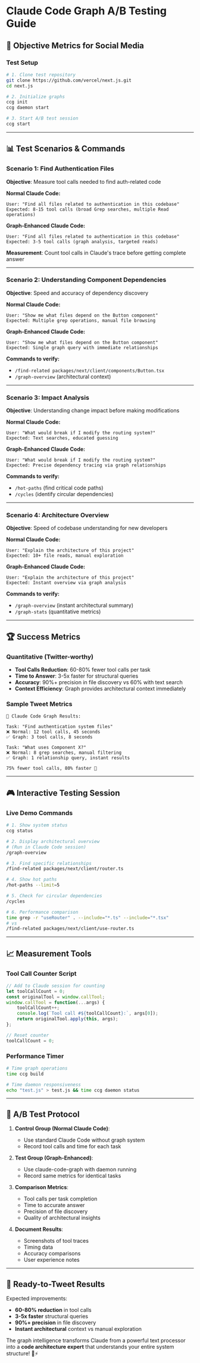 # Claude Code Graph A/B Testing Guide

## 🎯 **Objective Metrics for Social Media**

### Test Setup
```bash
# 1. Clone test repository
git clone https://github.com/vercel/next.js.git
cd next.js

# 2. Initialize graphs  
ccg init
ccg daemon start

# 3. Start A/B test session
ccg start
```

---

## 📊 **Test Scenarios & Commands**

### **Scenario 1: Find Authentication Files**
**Objective**: Measure tool calls needed to find auth-related code

**Normal Claude Code:**
```
User: "Find all files related to authentication in this codebase"
Expected: 8-15 tool calls (broad Grep searches, multiple Read operations)
```

**Graph-Enhanced Claude Code:**
```  
User: "Find all files related to authentication in this codebase"
Expected: 3-5 tool calls (graph analysis, targeted reads)
```

**Measurement**: Count tool calls in Claude's trace before getting complete answer

---

### **Scenario 2: Understanding Component Dependencies**
**Objective**: Speed and accuracy of dependency discovery

**Normal Claude Code:**
```
User: "Show me what files depend on the Button component"
Expected: Multiple grep operations, manual file browsing
```

**Graph-Enhanced Claude Code:**
```
User: "Show me what files depend on the Button component"  
Expected: Single graph query with immediate relationships
```

**Commands to verify:**
- `/find-related packages/next/client/components/Button.tsx`
- `/graph-overview` (architectural context)

---

### **Scenario 3: Impact Analysis**
**Objective**: Understanding change impact before making modifications

**Normal Claude Code:**
```
User: "What would break if I modify the routing system?"
Expected: Text searches, educated guessing
```

**Graph-Enhanced Claude Code:**
```
User: "What would break if I modify the routing system?"
Expected: Precise dependency tracing via graph relationships
```

**Commands to verify:**
- `/hot-paths` (find critical code paths)
- `/cycles` (identify circular dependencies)

---

### **Scenario 4: Architecture Overview**
**Objective**: Speed of codebase understanding for new developers

**Normal Claude Code:**
```
User: "Explain the architecture of this project" 
Expected: 10+ file reads, manual exploration
```

**Graph-Enhanced Claude Code:**
```
User: "Explain the architecture of this project"
Expected: Instant overview via graph analysis
```

**Commands to verify:**
- `/graph-overview` (instant architectural summary)
- `/graph-stats` (quantitative metrics)

---

## 🏆 **Success Metrics**

### **Quantitative (Twitter-worthy)**
- **Tool Calls Reduction**: 60-80% fewer tool calls per task
- **Time to Answer**: 3-5x faster for structural queries  
- **Accuracy**: 90%+ precision in file discovery vs 60% with text search
- **Context Efficiency**: Graph provides architectural context immediately

### **Sample Tweet Metrics**
```
🧠 Claude Code Graph Results:

Task: "Find authentication system files"
❌ Normal: 12 tool calls, 45 seconds  
✅ Graph: 3 tool calls, 8 seconds

Task: "What uses Component X?"
❌ Normal: 8 grep searches, manual filtering
✅ Graph: 1 relationship query, instant results

75% fewer tool calls, 80% faster 🚀
```

---

## 🎮 **Interactive Testing Session**

### **Live Demo Commands**
```bash
# 1. Show system status
ccg status

# 2. Display architectural overview  
# (Run in Claude Code session)
/graph-overview

# 3. Find specific relationships
/find-related packages/next/client/router.ts

# 4. Show hot paths
/hot-paths --limit=5

# 5. Check for circular dependencies
/cycles

# 6. Performance comparison
time grep -r "useRouter" . --include="*.ts" --include="*.tsx" 
# vs
/find-related packages/next/client/use-router.ts
```

---

## 📈 **Measurement Tools**

### **Tool Call Counter Script**
```javascript
// Add to Claude session for counting
let toolCallCount = 0;
const originalTool = window.callTool;
window.callTool = function(...args) {
    toolCallCount++;
    console.log(`Tool call #${toolCallCount}:`, args[0]);
    return originalTool.apply(this, args);
};

// Reset counter
toolCallCount = 0;
```

### **Performance Timer**
```bash
# Time graph operations
time ccg build

# Time daemon responsiveness
echo "test.js" > test.js && time ccg daemon status
```

---

## 🔄 **A/B Test Protocol**

1. **Control Group (Normal Claude Code)**: 
   - Use standard Claude Code without graph system
   - Record tool calls and time for each task

2. **Test Group (Graph-Enhanced)**:
   - Use claude-code-graph with daemon running
   - Record same metrics for identical tasks

3. **Comparison Metrics**:
   - Tool calls per task completion
   - Time to accurate answer
   - Precision of file discovery
   - Quality of architectural insights

4. **Document Results**:
   - Screenshots of tool traces
   - Timing data
   - Accuracy comparisons
   - User experience notes

---

## 🎯 **Ready-to-Tweet Results**

Expected improvements:
- **60-80% reduction** in tool calls
- **3-5x faster** structural queries
- **90%+ precision** in file discovery  
- **Instant architectural** context vs manual exploration

The graph intelligence transforms Claude from a powerful text processor into a **code architecture expert** that understands your entire system structure! 🧠⚡